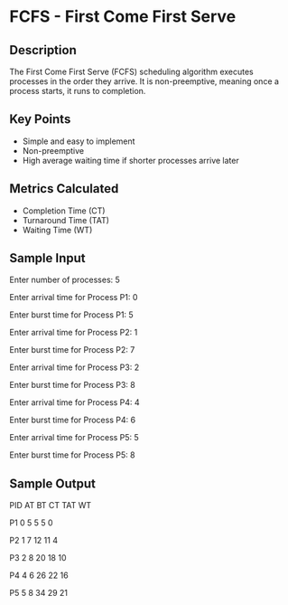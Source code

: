 # FCFS - First Come First Serve

##  Description
The First Come First Serve (FCFS) scheduling algorithm executes processes in the order they arrive. It is non-preemptive, meaning once a process starts, it runs to completion.

##  Key Points
- Simple and easy to implement
- Non-preemptive
- High average waiting time if shorter processes arrive later

##  Metrics Calculated
- Completion Time (CT)
- Turnaround Time (TAT)
- Waiting Time (WT)

##  Sample Input
Enter number of processes:  5

Enter arrival time for Process P1:  0

Enter burst time for Process P1:  5

Enter arrival time for Process P2:  1

Enter burst time for Process P2:  7

Enter arrival time for Process P3:  2

Enter burst time for Process P3:  8

Enter arrival time for Process P4:  4

Enter burst time for Process P4:  6

Enter arrival time for Process P5:  5

Enter burst time for Process P5:  8


## Sample Output
PID	AT	BT	CT	TAT	WT

P1	0	5	5	5	0

P2	1	7	12	11	4

P3	2	8	20	18	10

P4	4	6	26	22	16

P5	5	8	34	29	21


